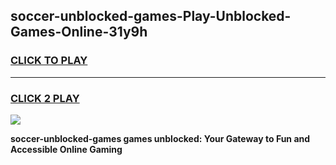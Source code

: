 
## soccer-unblocked-games-Play-Unblocked-Games-Online-31y9h
<h3>
<a href="https://premium76.site?title=soccer-unblocked-games&ref=25A">CLICK TO PLAY</a></h3>
<hr>

<h3>
<a href="https://premium76.site?title=soccer-unblocked-games&ref=25A">CLICK 2 PLAY</a>
  
</h3>

<a href="https://premium76.site?title=soccer-unblocked-games&ref=25A"><img src="https://clearcache.store/games.png"></a>


**soccer-unblocked-games games unblocked: Your Gateway to Fun and Accessible Online Gaming**

